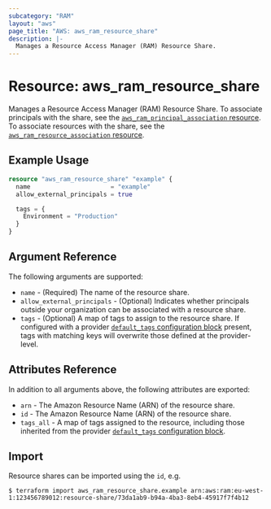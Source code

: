 ```yaml
---
subcategory: "RAM"
layout: "aws"
page_title: "AWS: aws_ram_resource_share"
description: |-
  Manages a Resource Access Manager (RAM) Resource Share.
---
```


# Resource: aws_ram_resource_share

Manages a Resource Access Manager (RAM) Resource Share. To associate principals with the share, see the [`aws_ram_principal_association` resource](/docs/providers/aws/r/ram_principal_association.html). To associate resources with the share, see the [`aws_ram_resource_association` resource](/docs/providers/aws/r/ram_resource_association.html).

## Example Usage

```terraform
resource "aws_ram_resource_share" "example" {
  name                      = "example"
  allow_external_principals = true

  tags = {
    Environment = "Production"
  }
}
```

## Argument Reference

The following arguments are supported:

* `name` - (Required) The name of the resource share.
* `allow_external_principals` - (Optional) Indicates whether principals outside your organization can be associated with a resource share.
* `tags` - (Optional) A map of tags to assign to the resource share. If configured with a provider [`default_tags` configuration block](/docs/providers/aws/index.html#default_tags-configuration-block) present, tags with matching keys will overwrite those defined at the provider-level.

## Attributes Reference

In addition to all arguments above, the following attributes are exported:

* `arn` - The Amazon Resource Name (ARN) of the resource share.
* `id` - The Amazon Resource Name (ARN) of the resource share.
* `tags_all` - A map of tags assigned to the resource, including those inherited from the provider [`default_tags` configuration block](/docs/providers/aws/index.html#default_tags-configuration-block).

## Import

Resource shares can be imported using the `id`, e.g.

```
$ terraform import aws_ram_resource_share.example arn:aws:ram:eu-west-1:123456789012:resource-share/73da1ab9-b94a-4ba3-8eb4-45917f7f4b12
```
